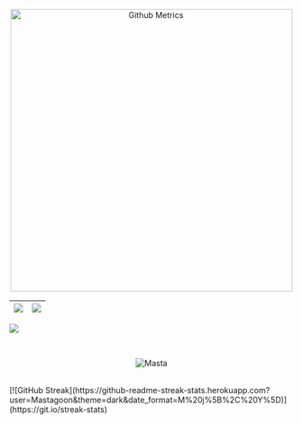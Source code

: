 <p align="center"> <img width="500" src="https://metrics.lecoq.io/mastagoon" alt="Github Metrics"> </p>

|![](https://github-readme-stats.vercel.app/api?username=mastagoon&&show_icons=true&title_color=ffffff&icon_color=bb2acf&text_color=daf7dc&bg_color=151515)|![](https://github-readme-stats.vercel.app/api/top-langs/?username=mastagoon&layout=compact&theme=tokyonight&langs_count=10)|
|-|-|


![](https://activity-graph.herokuapp.com/graph?username=mastagoon&theme=redical)

<br>
<p align="center"><p align="center"> <img src="https://komarev.com/ghpvc/?username=mastagoon" alt="Masta"/> </p>  </p>
<br>
[![GitHub Streak](https://github-readme-streak-stats.herokuapp.com?user=Mastagoon&theme=dark&date_format=M%20j%5B%2C%20Y%5D)](https://git.io/streak-stats)
